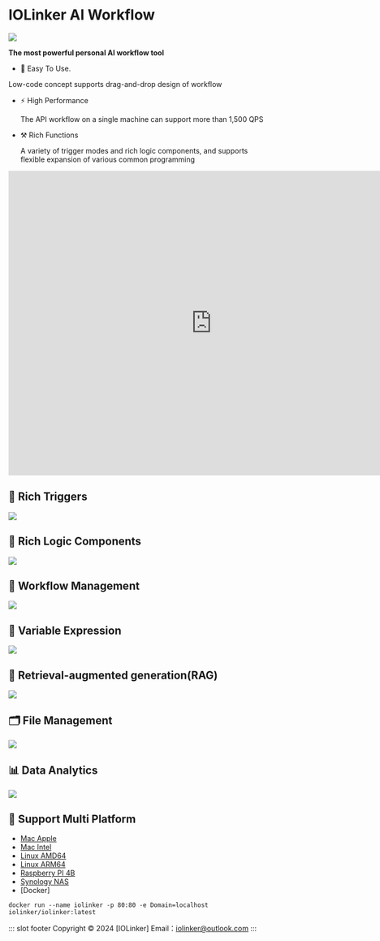 # IOLinker AI Workflow

![](docs/.vuepress/public/logo.png)

**The most powerful personal AI workflow tool**

-  🤖 Easy To Use.

  Low-code concept supports drag-and-drop design of workflow

- ⚡ High Performance

  The API workflow on a single machine can support more than 1,500 QPS

- ⚒️ Rich Functions

  A variety of trigger modes and rich logic components, and supports flexible expansion of various common programming 

<iframe 
    width="800" 
    height="600" 
    src="https://www.youtube.com/embed/yeeWO2zKVgA"  frameborder="0" 
    allow="accelerometer; autoplay; encrypted-media; gyroscope; picture-in-picture" 
    allowfullscreen>
</iframe>


## 🌟 Rich Triggers
![](docs/.vuepress/public/rich-trigger.png)

## 🌟 Rich Logic Components
![](docs/.vuepress/public/logic.png)

## 🌟 Workflow Management
![](docs/.vuepress/public/workflow-management.png)

## 🌟 Variable Expression
![](docs/.vuepress/public/variable-expression.png)

## 🌟 Retrieval-augmented generation(RAG)
![](docs/.vuepress/public/local-knowledge.png)

## 🗂️ File Management
![](docs/.vuepress/public/file-management.png)

## 📊 Data Analytics
![](docs/.vuepress/public/data-analysis-worldmap.png)

## 🌟 Support Multi Platform
- [Mac Apple](https://github.com/iolinker/iolinker.com/releases/download/v0.8.2/iolinker-standalone-darwin-arm64-v0.8.2.tar.gz)
- [Mac Intel](https://github.com/iolinker/iolinker.com/releases/download/v0.8.2/iolinker-standalone-darwin-amd64-v0.8.2.tar.gz)
- [Linux AMD64](https://github.com/iolinker/iolinker.com/releases/download/v0.8.2/iolinker-standalone-linux-amd64-v0.8.2.tar.gz)
- [Linux ARM64](https://github.com/iolinker/iolinker.com/releases/download/v0.8.2/iolinker-standalone-linux-amd64-v0.8.2.tar.gz)
- [Raspberry PI 4B](https://github.com/iolinker/iolinker.com/releases/download/v0.8.2/iolinker-standalone-linux-armv7-v0.8.2.tar.gz)
- [Synology NAS](https://github.com/iolinker/iolinker.com/releases/download/v0.8.2/iolinker-standalone-linux-armv7-v0.8.2.tar.gz)
- [Docker]
```
docker run --name iolinker -p 80:80 -e Domain=localhost iolinker/iolinker:latest

```

::: slot footer
Copyright © 2024 [IOLinker] Email：iolinker@outlook.com
:::